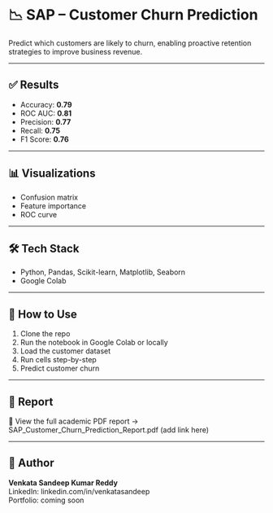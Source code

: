 # 📉 SAP – Customer Churn Prediction

Predict which customers are likely to churn, enabling proactive retention strategies to improve business revenue.

---

## ✅ Results
- Accuracy: **0.79**
- ROC AUC: **0.81**
- Precision: **0.77**
- Recall: **0.75**
- F1 Score: **0.76**

---

## 📊 Visualizations
- Confusion matrix  
- Feature importance  
- ROC curve  

---

## 🛠️ Tech Stack
- Python, Pandas, Scikit-learn, Matplotlib, Seaborn  
- Google Colab  

---

## 🚀 How to Use
1. Clone the repo  
2. Run the notebook in Google Colab or locally  
3. Load the customer dataset  
4. Run cells step-by-step  
5. Predict customer churn  

---

## 📄 Report
📘 View the full academic PDF report → SAP_Customer_Churn_Prediction_Report.pdf (add link here)

---

## 👤 Author

**Venkata Sandeep Kumar Reddy**  
LinkedIn: linkedin.com/in/venkatasandeep  
Portfolio: coming soon
